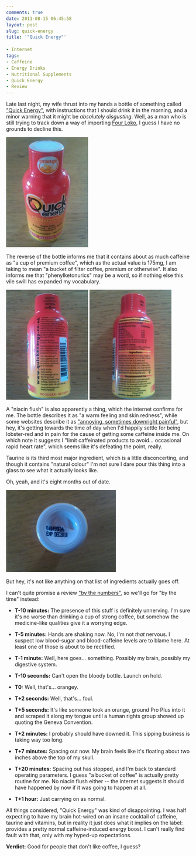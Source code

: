 ```yaml
---
comments: true
date: 2011-08-15 06:45:58
layout: post
slug: quick-energy
title: '"Quick Energy"'

- Internet
tags:
- Caffeine
- Energy Drinks
- Nutritional Supplements
- Quick Energy
- Review
---
```


Late last night, my wife thrust into my hands a bottle of something called ["Quick Energy"](http://www.quickenergy.co.uk), with instructions that I should drink it in the morning, and a minor warning that it might be _absolutely disgusting_.  Well, as a man who is still trying to track down a way of importing [Four Loko](http://en.wikipedia.com/wiki/Four_(energy_drink)), I guess I have no grounds to decline this.

[![Quick Energy Bottle](/img/blog/2011/08/wpid-IMG_20110815_064224-224x300.jpg)](/blog/2011/08/wpid-IMG_20110815_064224.jpg)

The reverse of the bottle informs me that it contains about as much caffeine as "a cup of premium coffee", which as the actual value is 175mg, I am taking to mean "a bucket of filter coffee, premium or otherwise".  It also informs me that "phenylketonurics" may be a word, so if nothing else this vile swill has expanded my vocabulary.

[![Bottle (Back Left)](/img/blog/2011/08/wpid-IMG_20110815_064239-224x300.jpg)](/blog/2011/08/wpid-IMG_20110815_064239.jpg) [![Bottle (Back Right)](/blog/2011/08/wpid-IMG_20110815_064315-224x300.jpg)](/blog/2011/08/wpid-IMG_20110815_064315.jpg)

A "niacin flush" is also apparently a thing, which the internet confirms for me.  The bottle describes it as "a warm feeling and skin redness", while some websites describe it as ["annoying, sometimes downright painful"](http://mens-total-fitness.com/niacin-flush.html), but hey, it's getting towards the time of day when I'd happily settle for being lobster-red and in pain for the cause of getting some caffeine inside me.  On which note it suggests I "limit caffeinated products to avoid... occasional rapid heart rate", which seems like it's defeating the point, really.

Taurine is its third most major ingredient, which is a little disconcerting, and though it contains "natural colour" I'm not sure I dare pour this thing into a glass to see what it actually looks like.

Oh, yeah, and it's eight months out of date.

[![Expires, er... Never Mind.](/img/blog/2011/08/wpid-IMG_20110815_064355-e1313408904563-300x224.jpg)](/blog/2011/08/wpid-IMG_20110815_064355.jpg)

But hey, it's not like anything on that list of ingredients actually goes off.

I can't quite promise a review ["by the numbers"](/filmreviews), so we'll go for "by the time" instead:

  * **T-10 minutes:** The presence of this stuff is definitely unnerving.  I'm sure it's no worse than drinking a cup of strong coffee, but somehow the medicine-like qualities give it a worrying edge.

  * **T-5 minutes:** Hands are shaking now.  No, I'm not _that_ nervous.  I suspect low blood-sugar and blood-caffeine levels are to blame here.  At least one of those is about to be rectified.

  * **T-1 minute:** Well, here goes... something. Possibly my brain, possibly my digestive system.

  * **T-10 seconds:** Can't open the bloody bottle. Launch on hold.

  * **T0:** Well, that's... orangey.

  * **T+2 seconds:** Well, that's... foul.

  * **T+5 seconds:** It's like someone took an orange, ground Pro Plus into it and scraped it along my tongue until a human rights group showed up quoting the Geneva Convention.

  * **T+2 minutes:** I probably should have downed it.  This sipping business is taking way too long.

  * **T+7 minutes:** Spacing out now.  My brain feels like it's floating about two inches above the top of my skull.

  * **T+20 minutes:** Spacing out has stopped, and I'm back to standard operating parameters.  I guess "a bucket of coffee" is actually pretty routine for me.  No niacin flush either -- the internet suggests it should have happened by now if it was going to happen at all.

  * **T+1 hour:** Just carrying on as normal.

All things considered, "Quick Energy" was kind of disappointing. I was half expecting to have my brain hot-wired on an insane cocktail of caffeine, taurine and vitamins, but in reality it just does what it implies on the label: provides a pretty normal caffeine-induced energy boost. I can't really find fault with that, only with my hyped-up expectations.

**Verdict:** Good for people that don't like coffee, I guess?
